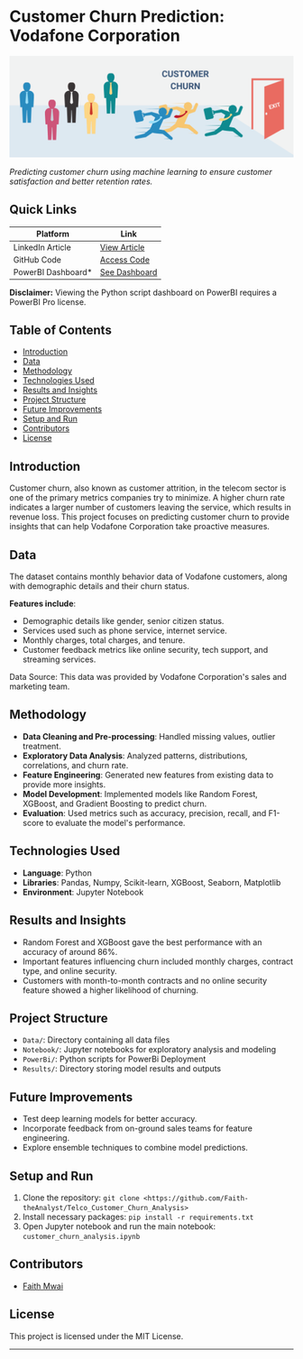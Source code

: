 # Customer Churn Prediction: Vodafone Corporation

![Customer_Churn](Images\churn.jpg) 

*Predicting customer churn using machine learning to ensure customer satisfaction and better retention rates.*

## Quick Links
| Platform | Link |
|----------|------|
| LinkedIn Article | [View Article](https://www.linkedin.com/pulse/customer-churn-analysis-telecom-industry-faith-mwai) |
| GitHub Code | [Access Code](https://github.com/Faith-theAnalyst/Telco_Customer_Churn_Analysis) |
| PowerBI Dashboard* | [See Dashboard](https://app.powerbi.com/groups/me/reports/660a3949-00ac-488d-b245-09382d42ac7e/ReportSectionabea9013b0e4c1eadcdc?experience=power-bi) |

**Disclaimer:** Viewing the Python script dashboard on PowerBI requires a PowerBI Pro license.

## Table of Contents
- [Introduction](#introduction)
- [Data](#data)
- [Methodology](#methodology)
- [Technologies Used](#technologies-used)
- [Results and Insights](#results-and-insights)
- [Project Structure](#project-structure)
- [Future Improvements](#future-improvements)
- [Setup and Run](#setup-and-run)
- [Contributors](#contributors)
- [License](#license)

## Introduction
Customer churn, also known as customer attrition, in the telecom sector is one of the primary metrics companies try to minimize. A higher churn rate indicates a larger number of customers leaving the service, which results in revenue loss. This project focuses on predicting customer churn to provide insights that can help Vodafone Corporation take proactive measures.

## Data
The dataset contains monthly behavior data of Vodafone customers, along with demographic details and their churn status.

**Features include**:
- Demographic details like gender, senior citizen status.
- Services used such as phone service, internet service.
- Monthly charges, total charges, and tenure.
- Customer feedback metrics like online security, tech support, and streaming services.

Data Source: This data was provided by Vodafone Corporation's sales and marketing team.

## Methodology
- **Data Cleaning and Pre-processing**: Handled missing values, outlier treatment.
- **Exploratory Data Analysis**: Analyzed patterns, distributions, correlations, and churn rate.
- **Feature Engineering**: Generated new features from existing data to provide more insights.
- **Model Development**: Implemented models like Random Forest, XGBoost, and Gradient Boosting to predict churn.
- **Evaluation**: Used metrics such as accuracy, precision, recall, and F1-score to evaluate the model's performance.

## Technologies Used
- **Language**: Python
- **Libraries**: Pandas, Numpy, Scikit-learn, XGBoost, Seaborn, Matplotlib
- **Environment**: Jupyter Notebook

## Results and Insights
- Random Forest and XGBoost gave the best performance with an accuracy of around 86%.
- Important features influencing churn included monthly charges, contract type, and online security.
- Customers with month-to-month contracts and no online security feature showed a higher likelihood of churning.

## Project Structure
- `Data/`: Directory containing all data files
- `Notebook/`: Jupyter notebooks for exploratory analysis and modeling
- `PowerBi/`: Python scripts for PowerBi Deployment
- `Results/`: Directory storing model results and outputs

## Future Improvements
- Test deep learning models for better accuracy.
- Incorporate feedback from on-ground sales teams for feature engineering.
- Explore ensemble techniques to combine model predictions.

## Setup and Run
1. Clone the repository: `git clone <https://github.com/Faith-theAnalyst/Telco_Customer_Churn_Analysis>`
2. Install necessary packages: `pip install -r requirements.txt`
3. Open Jupyter notebook and run the main notebook: `customer_churn_analysis.ipynb`

## Contributors
- [Faith Mwai](https://www.linkedin.com/in/faith-esther-njugu-mwai/)

## License
This project is licensed under the MIT License. 

---

